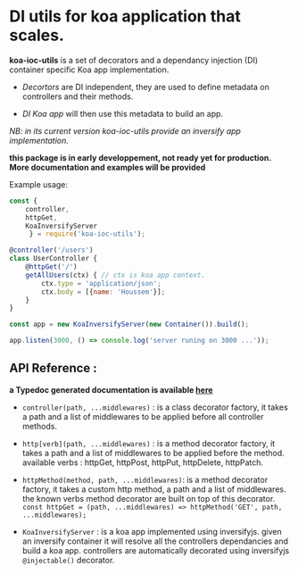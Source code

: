 # DI utils for koa application that scales.

**koa-ioc-utils** is a set of decorators and a dependancy injection (DI) container specific Koa app implementation.

- *Decortors* are DI independent, they are used to define metadata on controllers and
their methods.

- *DI Koa app* will then use this metadata to build an app.

*NB: in its current version koa-ioc-utils provide an inversify app implementation.*

**this package is in early developpement, not ready yet for production. More documentation and examples will be provided**

Example usage:
```javascript
const {
    controller, 
    httpGet,
    KoaInversifyServer
     } = require('koa-ioc-utils');

@controller('/users')
class UserController {
    @httpGet('/')
    getAllUsers(ctx) { // ctx is koa app context.
        ctx.type = 'application/json';
        ctx.body = [{name: 'Houssem'}];
    }
}

const app = new KoaInversifyServer(new Container()).build();

app.listen(3000, () => console.log('server runing on 3000 ...'));
```
## API Reference :

**a Typedoc generated documentation is available [here](https://houssemdevs.github.io/koa-ioc-utils/)**

+ `controller(path, ...middlewares)` : is a class decorator factory, it takes a path and a list of middlewares to be applied before all controller methods.

+ `http[verb](path, ...middlewares)` : is a method decorator factory, it takes a path and a list of middlewares to be applied before the method.
available verbs : httpGet, httpPost, httpPut, httpDelete, httpPatch.

+ `httpMethod(method, path, ...middlewares)`: is a method decorator factory, it takes a custom http method, a path and a list of middlewares. the known verbs method decorator are built on top of this decorator.  
`const httpGet = (path, ...middlewares) => httpMethod('GET', path, ...middlewares);`

+ `KoaInversifyServer` : is a koa app implemented using inversifyjs. given an inversify container it will resolve all the controllers dependancies and build a koa app. controllers are automatically decorated using inversifyjs `@injectable()` decorator.

